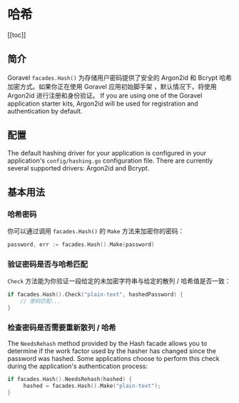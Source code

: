 # 哈希

[[toc]]

## 简介

Goravel `facades.Hash()` 为存储用户密码提供了安全的 Argon2id 和 Bcrypt 哈希加密方式。如果你正在使用 Goravel 应用初始脚手架 ，默认情况下，将使用 Argon2id 进行注册和身份验证。 If you are using one of the Goravel application starter kits, Argon2id will be used for registration and authentication by default.

## 配置

The default hashing driver for your application is configured in your application's `config/hashing.go` configuration file. There are currently several supported drivers: Argon2id and Bcrypt.

## 基本用法

### 哈希密码

你可以通过调用 `facades.Hash()` 的 `Make` 方法来加密你的密码：

```go
password, err := facades.Hash().Make(password)
```

### 验证密码是否与哈希匹配

`Check` 方法能为你验证一段给定的未加密字符串与给定的散列 / 哈希值是否一致：

```go
if facades.Hash().Check("plain-text", hashedPassword) {
    // 密码匹配...
}
```

### 检查密码是否需要重新散列 / 哈希

The `NeedsRehash` method provided by the Hash facade allows you to determine if the work factor used by the hasher has changed since the password was hashed. Some applications choose to perform this check during the application's authentication process:

```go
if facades.Hash().NeedsRehash(hashed) {
     hashed = facades.Hash().Make("plain-text");
}
```
